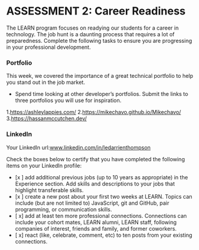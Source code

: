 # ASSESSMENT 2: Career Readiness

The LEARN program focuses on readying our students for a career in technology. The job hunt is a daunting process that requires a lot of preparedness. Complete the following tasks to ensure you are progressing in your professional development.

### Portfolio

This week, we covered the importance of a great technical portfolio to help you stand out in the job market.

- Spend time looking at other developer’s portfolios. Submit the links to three portfolios you will use for inspiration.

1.https://ashleylappies.com/
2.https://mikechavo.github.io/Mikechavo/
3.https://hassanmccutchen.dev/

### LinkedIn

Your LinkedIn url:www.linkedin.com/in/ledarrienthompson

Check the boxes below to certify that you have completed the following items on your LinkedIn profile:

- [x ] add additional previous jobs (up to 10 years as appropriate) in the Experience section. Add skills and descriptions to your jobs that highlight transferable skills.
- [x ] create a new post about your first two weeks at LEARN. Topics can include (but are not limited to) JavaScript, git and GitHub, pair programming, or communication skills.
- [ x] add at least ten more professional connections. Connections can include your cohort mates, LEARN alumni, LEARN staff, following companies of interest, friends and family, and former coworkers.
- [ x] react (like, celebrate, comment, etc) to ten posts from your existing connections.
